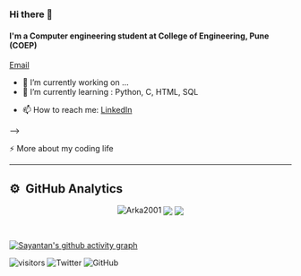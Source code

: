 ### Hi there 👋
#### I'm a Computer engineering student at College of Engineering, Pune (COEP)

<a href="mailto: bhandvv19.comp@coep.ac.in">Email</a>

- 🔭 I’m currently working on ...
- 🌱 I’m currently learning : Python, C, HTML, SQL
<!-- - 👯 I’m looking to collaborate on ...
- 🤔 I’m looking for help with ...
- 💬 Ask me about ... -->
- 📫 How to reach me: [LinkedIn](https://www.linkedin.com/in/vivek-bhand-5254bb1b2/)
<!-- - ⚡ Fun fact: ... -->
-->

⚡️ More about my coding life</summary>
<!--   

  
![Top Langs](https://github-readme-stats.vercel.app/api/top-langs/?username=VivekBhand&layout=compact&hide=css,html&theme=radical)
  
![Vivek Bhand's github stats](https://github-readme-stats.vercel.app/api?username=VivekBhand&show_icons=true&count_private=true) -->



<hr>

## **⚙️ &nbsp;GitHub Analytics**

<p align = "center">
  <img align="top" src="https://github-readme-stats.vercel.app/api?username=VivekBhand&show_icons=true&theme=radical&locale=en&hide_border=true" alt="Arka2001" />
  <img align="center" src="https://github-readme-streak-stats.herokuapp.com/?user=VivekBhand&theme=radical"/>
  <img align="center" src="https://github-readme-stats.vercel.app/api/top-langs/?username=VivekBhand&theme=radical&hide_border=true&layout=compact" />
<!--   <img align="top" src="https://github-profile-trophy.vercel.app/?username=VivekBhand&theme=onedark"> -->
</p>

<br/>

[![Sayantan's github activity graph](https://activity-graph.herokuapp.com/graph?username=VivekBhand&theme=rogue)](https://github.com/ashutosh00710/github-readme-activity-graph)


![visitors](https://visitor-badge.laobi.icu/badge?page_id=VivekBhand.VivekBhand)
![Twitter](https://shields.io/twitter/follow/VivekBhand1?label=Follow)
![GitHub](https://shields.io/github/followers/VivekBhand?label=Follow)


<!--
**VivekBhand/VivekBhand** is a ✨ _special_ ✨ repository because its `README.md` (this file) appears on your GitHub profile.
